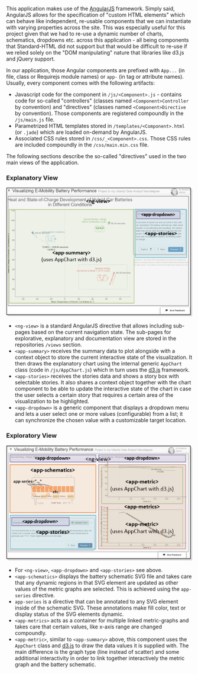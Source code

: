 This application makes use of the [AngularJS][angularjs] framework. Simply said, AngularJS allows for the specification of "custom HTML elements" which can behave like independent, re-usable components that we can instantiate with varying properties across the site. This was especially useful for this project given that we had to re-use a dynamic number of charts, schematics, dropdowns etc. across this application - all being components that Standard-HTML did not support but that would be difficult to re-use if we relied solely on the "DOM manipulating" nature that libraries like d3.js and jQuery support.

In our application, those Angular components are prefixed with ``App...`` (in file, class or Requirejs module names) or ``app-`` (in tag or attribute names). Usually, every component comes with the following artifacts:

* Javascript code for the component in ``/js/<Component>.js`` - contains code for so-called "controllers" (classes named ``<Component>Controller`` by convention) and "directives" (classes named ``<Component>Directive`` by convention). Those components are registered compoundly in the ``/js/main.js`` file.
* Parametrized HTML templates stored in ``/templates/<Component>.html`` (or ``.jade``) which are loaded on-demand by AngularJS.
* Associated CSS rules stored in ``/css/_<Component>.css``. Those CSS rules are included compoundly in the ``/css/main.min.css`` file.

The following sections describe the so-called "directives" used in the two main views of the application.

### Explanatory View

![Components of the explanatory view](../jsdoc/components_explanatory.png)

* ``<ng-view>`` is a standard AngularJS directive that allows including sub-pages based on the current navigation state. The sub-pages for explorative, explanatory and documentation view are stored in the repositories ``/views`` section.
* ``<app-summary>`` receives the summary data to plot alongside with a context object to store the current interactive state of the visualization. It then draws the explanatory chart using the internal generic ``AppChart`` class (code in ``/js/AppChart.js``) which in turn uses the [d3.js][d3js] framework.
* ``<app-stories>`` receives the stories data and shows a story box with selectable stories. It also shares a context object together with the chart component to be able to update the interactive state of the chart in case the user selects a certain story that requires a certain area of the visualization to be highlighted.
* ``<app-dropdown>`` is a generic component that displays a dropdown menu and lets a user select one or more values (configurable) from a list; it can synchronize the chosen value with a customizable target location.

### Exploratory View

![Components of the explanatory view](../jsdoc/components_exploratory.png)

* For ``<ng-view>``, ``<app-dropdown>`` and ``<app-stories>`` see above.
* ``<app-schematics>`` displays the battery schematic SVG file and takes care that any dynamic regions in that SVG element are updated as other values of the metric graphs are selected. This is achieved using the ``app-series`` directive.
* ``app-series`` is a directive that can be annotated to any SVG element inside of the schematic SVG. These annotations make fill color, text or display status of the SVG elements dynamic.
* ``<app-metrics>`` acts as a container for multiple linked metric-graphs and takes care that certain values, like x-axis range are changed compoundly.
* ``<app-metric>``, similar to ``<app-summary>`` above, this component uses the ``AppChart`` class and [d3.js][d3js] to draw the data values it is supplied with. The main difference is the graph type (line instead of scatter) and some additional interactivity in order to link together interactively the metric graph and the battery schematic.

[d3js]: https://d3js.org/
[d3js-license]: https://opensource.org/licenses/BSD-3-Clause
[angularjs]: https://angularjs.org/
